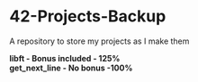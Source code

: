 # 42-Projects-Backup
A repository to store my projects as I make them

**libft - Bonus included - 125%**  
**get_next_line - No bonus -100%**

